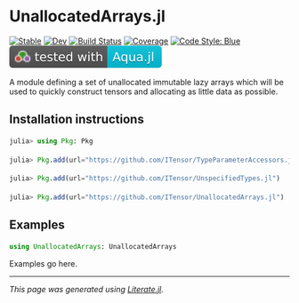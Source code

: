 # UnallocatedArrays.jl

[![Stable](https://img.shields.io/badge/docs-stable-blue.svg)](https://ITensor.github.io/UnallocatedArrays.jl/stable/)
[![Dev](https://img.shields.io/badge/docs-dev-blue.svg)](https://ITensor.github.io/UnallocatedArrays.jl/dev/)
[![Build Status](https://github.com/ITensor/UnallocatedArrays.jl/actions/workflows/CI.yml/badge.svg?branch=main)](https://github.com/ITensor/UnallocatedArrays.jl/actions/workflows/CI.yml?query=branch%3Amain)
[![Coverage](https://codecov.io/gh/ITensor/UnallocatedArrays.jl/branch/main/graph/badge.svg)](https://codecov.io/gh/ITensor/UnallocatedArrays.jl)
[![Code Style: Blue](https://img.shields.io/badge/code%20style-blue-4495d1.svg)](https://github.com/invenia/BlueStyle)
[![Aqua](https://raw.githubusercontent.com/JuliaTesting/Aqua.jl/master/badge.svg)](https://github.com/JuliaTesting/Aqua.jl)

A module defining a set of unallocated immutable lazy arrays which will be used to quickly construct
tensors and allocating as little data as possible.

## Installation instructions

```julia
julia> using Pkg: Pkg

julia> Pkg.add(url="https://github.com/ITensor/TypeParameterAccessors.jl")

julia> Pkg.add(url="https://github.com/ITensor/UnspecifiedTypes.jl")

julia> Pkg.add(url="https://github.com/ITensor/UnallocatedArrays.jl")
```

## Examples

````julia
using UnallocatedArrays: UnallocatedArrays
````

Examples go here.

---

*This page was generated using [Literate.jl](https://github.com/fredrikekre/Literate.jl).*

